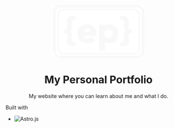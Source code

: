 <div align="center">
  <img src="https://github.com/EliasPereyra/my-portfolio/blob/main/public/assets/logo-white.svg" width="250" />
  <h1>My Personal Portfolio</h1>
  <p>My website where you can learn about me and what I do.</p>
</div>

Built with 

- ![Astro.js][Astro.js]

[Astro.js]: https://img.shields.io/badge/astro-FF5D01?style=for-the-badge&logo=astro&logoColor=white
